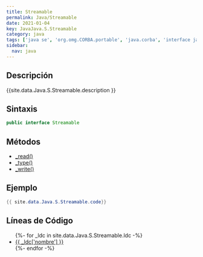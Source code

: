 ```yaml
---
title: Streamable
permalink: Java/Streamable
date: 2021-01-04
key: JavaJava.S.Streamable
category: java
tags: ['java se', 'org.omg.CORBA.portable', 'java.corba', 'interface java', 'JDKJava 1.2']
sidebar: 
  nav: java
---
```


## Descripción
{{site.data.Java.S.Streamable.description }}

## Sintaxis
~~~java
public interface Streamable
~~~

## Métodos
* [_read()](/Java/Streamable/_read)
* [_type()](/Java/Streamable/_type)
* [_write()](/Java/Streamable/_write)

## Ejemplo
~~~java
{{ site.data.Java.S.Streamable.code}}
~~~

## Líneas de Código
<ul>
{%- for _ldc in site.data.Java.S.Streamable.ldc -%}
   <li>
       <a href="{{_ldc['url'] }}">{{ _ldc['nombre'] }}</a>
   </li>
{%- endfor -%}
</ul>
